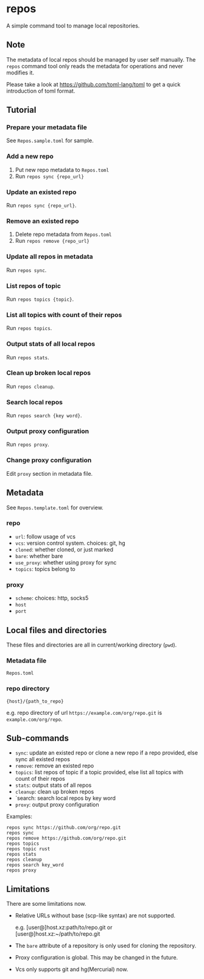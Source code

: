 # repos

A simple command tool to manage local repositories.

## Note

The metadata of local repos should be managed by user self manually.
The `repos` command tool only reads the metadata for operations and never modifies it.

Please take a look at https://github.com/toml-lang/toml to get a quick introduction of toml format.

## Tutorial

### Prepare your metadata file

See `Repos.sample.toml` for sample.

### Add a new repo

1. Put new repo metadata to `Repos.toml`
2. Run `repos sync {repo_url}`

### Update an existed repo

Run `repos sync {repo_url}`.

### Remove an existed repo

1. Delete repo metadata from `Repos.toml`
2. Run `repos remove {repo_url}`

### Update all repos in metadata

Run `repos sync`.

### List repos of topic

Run `repos topics {topic}`.

### List all topics with count of their repos

Run `repos topics`.

### Output stats of all local repos

Run `repos stats`.

###  Clean up broken local repos

Run `repos cleanup`.

### Search local repos

Run `repos search {key word}`.

### Output proxy configuration

Run `repos proxy`.

### Change proxy configuration

Edit `proxy` section in metadata file.

## Metadata

See `Repos.template.toml` for overview.

### repo

- `url`: follow usage of vcs
- `vcs`: version control system. choices: git, hg
- `cloned`: whether cloned, or just marked
- `bare`: whether bare
- `use_proxy`: whether using proxy for sync
- `topics`: topics belong to

### proxy

- `scheme`: choices: http, socks5
- `host`
- `port`

## Local files and directories

These files and directories are all in current/working directory (`pwd`).

### Metadata file

`Repos.toml`

### repo directory

`{host}/{path_to_repo}`

e.g. repo directory of url `https://example.com/org/repo.git` is `example.com/org/repo`.

## Sub-commands

* `sync`: update an existed repo or clone a new repo if a repo provided, else sync all existed repos
* `remove`: remove an existed repo
* `topics`: list repos of topic if a topic provided, else list all topics with count of their repos
* `stats`: output stats of all repos
* `cleanup`: clean up broken repos
* `search: search local repos by key word
* `proxy`: output proxy configuration

Examples:

```
repos sync https://github.com/org/repo.git
repos sync
repos remove https://github.com/org/repo.git
repos topics
repos topic rust
repos stats
repos cleanup
repos search key_word
repos proxy
```

## Limitations

There are some limitations now.

* Relative URLs without base (scp-like syntax) are not supported.

  e.g. [user@]host.xz:path/to/repo.git or [user@]host.xz:~/path/to/repo.git

* The `bare` attribute of a repository is only used for cloning the repository.
* Proxy configuration is global. This may be changed in the future.
* Vcs only supports git and hg(Mercurial) now.

